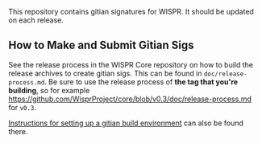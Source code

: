 This repository contains gitian signatures for WISPR.
It should be updated on each release.

## How to Make and Submit Gitian Sigs

See the release process in the WISPR Core repository on how to build the
release archives to create gitian sigs. This can be found in
`doc/release-process.md`. Be sure to use the release process of **the tag that
you're building**, so for example https://github.com/WisprProject/core/blob/v0.3/doc/release-process.md for
`v0.3`.

[Instructions for setting up a gitian build environment](https://github.com/WisprProject/core/blob/master/doc/gitian-building.md)
can also be found there.